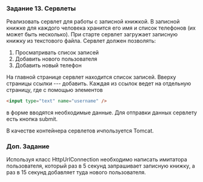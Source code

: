 ### Задание 13. Сервлеты
Реализовать сервлет для работы с записной книжкой. В записной книжке для каждого человека хранится его имя и список телефонов (их может быть несколько). При старте сервлет загружает записную книжку из текстового файла. Сервлет должен позволять:
1. Просматривать список записей
2. Добавить нового пользователя
3. Добавить новый телефон

На главной странице сервлет находится список записей. Вверху страницы ссылки --- добавить. Каждая из ссылок ведет на отдельную страницу, где с помощью элементов 
```html
<input type="text" name="username" />
```
в форме вводятся необходимые данные. Для отправки данных сервлету есть кнопка submit. 

В качестве контейнера сервлетов ичпользуется Tomcat.

### Доп. Задание

Используя класс HttpUrlConnection необходимо написать имитатора пользователя, который раз в 5 секунд запрашивает записную книжку, а раз в 15 секунд добавляет туда нового пользователя.
